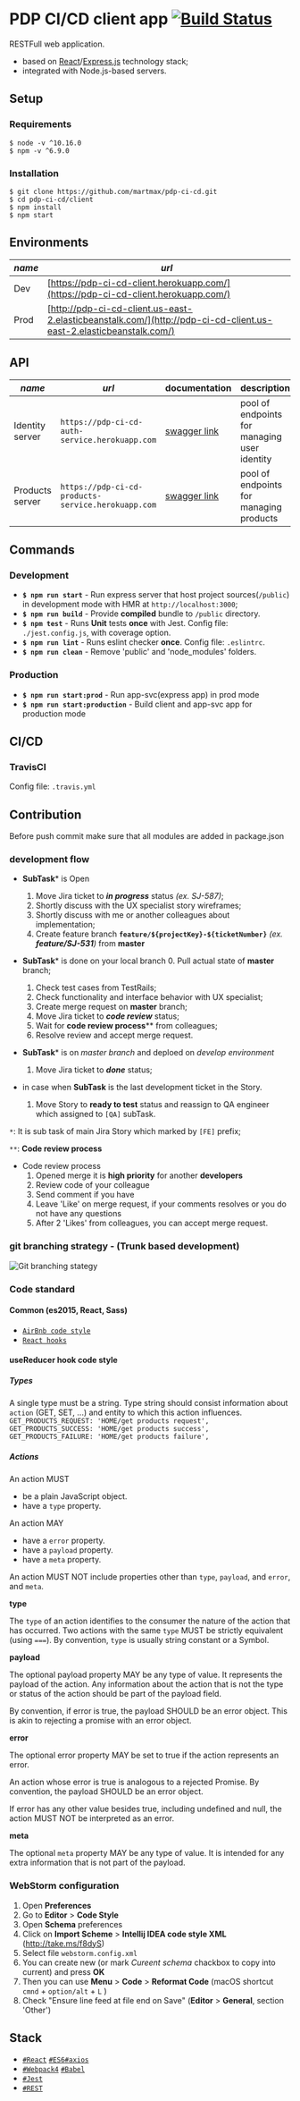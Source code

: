 # PDP CI/CD client app [![Build Status](https://travis-ci.com/martmax/pdp-ci-cd.svg?branch=master)](https://travis-ci.com/martmax/pdp-ci-cd)

RESTFull web application.
 - based on  [React](https://facebook.github.io/react/)/[Express.js](https://expressjs.com/) technology stack;
 - integrated with Node.js-based servers.


## Setup
### Requirements
``` 
$ node -v ^10.16.0
$ npm -v ^6.9.0
```

### Installation
```
$ git clone https://github.com/martmax/pdp-ci-cd.git
$ cd pdp-ci-cd/client
$ npm install
$ npm start
```

## Environments
*name* | *url* |
--- | --- 
Dev | [https://pdp-ci-cd-client.herokuapp.com/](https://pdp-ci-cd-client.herokuapp.com/)
Prod | [http://pdp-ci-cd-client.us-east-2.elasticbeanstalk.com/](http://pdp-ci-cd-client.us-east-2.elasticbeanstalk.com/)


## API
*name* | *url*  | documentation | description
--- | --- | --- | ---
Identity server | `https://pdp-ci-cd-auth-service.herokuapp.com` | [swagger link](https://pdp-ci-cd-auth-service.herokuapp.com/api-doc) | pool of endpoints for managing user identity
Products server | `https://pdp-ci-cd-products-service.herokuapp.com` | [swagger link](https://pdp-ci-cd-products-service.herokuapp.com/api-doc) | pool of endpoints for managing products


## Commands
### Development
- **``` $ npm run start ```** - Run express server that host project sources(`/public`) in development mode with HMR at `http://localhost:3000`;
- **``` $ npm run build ```** - Provide **compiled** bundle to `/public` directory.
- **``` $ npm test ```** - Runs **Unit** tests **once** with Jest. Config file: `./jest.config.js`, with coverage option.
- **``` $ npm run lint ```** - Runs eslint checker **once**. Config file: `.eslintrc`.
- **``` $ npm run clean ```** - Remove 'public' and 'node_modules' folders.


### Production
- **``` $ npm run start:prod ```** - Run app-svc(express app) in prod mode
- **``` $ npm run start:production ```** - Build client and app-svc app for production mode


## CI/СD
### TravisCI
Config file: `.travis.yml`



## Contribution
Before push commit make sure that all modules are added in package.json

### development flow

- **SubTask*** is Open
	1. Move Jira ticket to ***in progress*** status _(ex. SJ-587)_;
	2. Shortly discuss with the UX specialist story wireframes;
	3. Shortly discuss with me or another colleagues about implementation;
	4. Create feature branch **`feature/${projectKey}-${ticketNumber}`**  _(ex. **feature/SJ-531**)_ from **master**

- **SubTask*** is done on your local branch
	0. Pull actual state of **master** branch;
	1. Check test cases from TestRails;
	2. Check functionality and interface behavior with UX specialist;
	3. Create merge request on **master** branch;
	4. Move Jira ticket to ***code review*** status;
	5. Wait for **code review process**** from colleagues;
	6. Resolve review and accept merge request.

- **SubTask*** is on *master branch* and deploed on *develop environment*
	1. Move Jira ticket to ***done*** status;

- in case when **SubTask** is the last development ticket in the Story.
	1. Move Story to **ready to test** status and reassign to QA engineer which assigned to `[QA]` subTask.

`*`: It is sub task of main Jira Story which marked by `[FE]` prefix;

`**`: **Code review process**

- Code review process
	1. Opened merge it is **high priority** for another **developers**
	2. Review code of your colleague
	3. Send comment if you have
	4. Leave 'Like' on merge request, if your comments resolves or you do not have any questions
	5. After 2 'Likes' from colleagues, you can accept merge request.


### git branching strategy - (Trunk based development)
![Git branching stategy](https://uploads.toptal.io/blog/image/129304/toptal-blog-image-1551794413174-f4139c4be533dc592d49f9a0bcc330f0.png)

### Code standard
#### Common (es2015, React, Sass)
- [`AirBnb code style`](https://github.com/airbnb/javascript)
- [`React hooks`](https://reactjs.org/docs/hooks-intro.html)

#### useReducer hook code style
##### Types

A single type must be a string.
Type string  should consist information about `action` (GET, SET, ...) and entity to which this action influences.
`  GET_PRODUCTS_REQUEST: 'HOME/get products request',
   GET_PRODUCTS_SUCCESS: 'HOME/get products success',
   GET_PRODUCTS_FAILURE: 'HOME/get products failure',`

##### Actions
An action MUST

- be a plain JavaScript object.
- have a `type` property.

An action MAY

- have a `error` property.
- have a `payload` property.
- have a `meta` property.

An action MUST NOT include properties other than `type`, `payload`, and `error`, and `meta`.

**type**

The `type` of an action identifies to the consumer the nature of the action that has occurred. Two actions with the same `type` MUST be strictly equivalent (using `===`). By convention, `type` is usually string constant or a Symbol.

**payload**

The optional payload property MAY be any type of value. It represents the payload of the action. Any information about the action that is not the type or status of the action should be part of the payload field.

By convention, if error is true, the payload SHOULD be an error object. This is akin to rejecting a promise with an error object.

**error**

The optional error property MAY be set to true if the action represents an error.

An action whose error is true is analogous to a rejected Promise. By convention, the payload SHOULD be an error object.

If error has any other value besides true, including undefined and null, the action MUST NOT be interpreted as an error.

**meta**

The optional `meta` property MAY be any type of value. It is intended for any extra information that is not part of the payload.

### WebStorm configuration

1. Open **Preferences**
2. Go to **Editor** > **Code Style**
3. Open **Schema** preferences
4. Click on **Import Scheme** > **Intellij IDEA code style XML** (http://take.ms/f8dyS)
5. Select file `webstorm.config.xml`
6. You can create new (or mark *Cureent schema* chackbox to copy into current) and press **OK**
7. Then you can use **Menu** > **Code** > **Reformat Code** (macOS shortcut `cmnd` + `option/alt` + `L` )
8. Check "Ensure line feed at file end on Save" (**Editor** > **General**, section 'Other')


## Stack  
- [`#React`](https://facebook.github.io/react/) [`#ES6`](http://www.ecma-international.org/ecma-262/6.0/)[`#axios`](https://github.com/axios/axios) 
- [`#Webpack4`](https://webpack.github.io) [`#Babel`](https://babeljs.io)
- [`#Jest`](https://jestjs.io/)
- [`#REST`](https://en.wikipedia.org/wiki/Representational_state_transfer)

